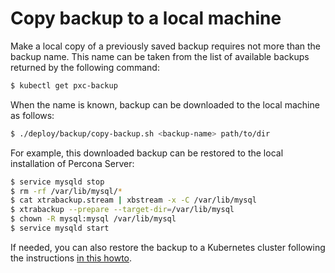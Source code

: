 # Copy backup to a local machine

Make a local copy of a previously saved backup requires not more than
the backup name. This name can be taken from the list of available
backups returned by the following command:

``` {.bash data-prompt="$" }
$ kubectl get pxc-backup
```

When the name is known, backup can be downloaded to the local machine as
follows:

``` {.bash data-prompt="$" }
$ ./deploy/backup/copy-backup.sh <backup-name> path/to/dir
```

For example, this downloaded backup can be restored to the local
installation of Percona Server:

``` {.bash data-prompt="$" }
$ service mysqld stop
$ rm -rf /var/lib/mysql/*
$ cat xtrabackup.stream | xbstream -x -C /var/lib/mysql
$ xtrabackup --prepare --target-dir=/var/lib/mysql
$ chown -R mysql:mysql /var/lib/mysql
$ service mysqld start
```

If needed, you can also restore the backup to a Kubernetes cluster following the instructions [in this howto](backups-move-from-external-db.md).
